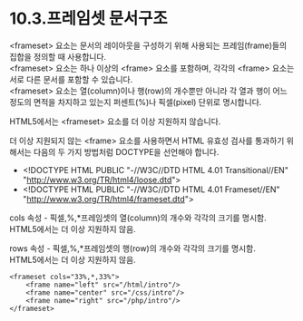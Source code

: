 # 10.3.프레임셋 문서구조

&lt;frameset&gt; 요소는 문서의 레이아웃을 구성하기 위해 사용되는 프레임\(frame\)들의 집합을 정의할 때 사용합니다.  
&lt;frameset&gt; 요소는 하나 이상의 &lt;frame&gt; 요소를 포함하며, 각각의 &lt;frame&gt; 요소는 서로 다른 문서를 포함할 수 있습니다.  
&lt;frameset&gt; 요소는 열\(column\)이나 행\(row\)의 개수뿐만 아니라 각 열과 행이 어느 정도의 면적을 차지하고 있는지 퍼센트\(%\)나 픽셀\(pixel\) 단위로 명시합니다.  
  
HTML5에서는 &lt;frameset&gt; 요소를 더 이상 지원하지 않습니다.

  
더 이상 지원되지 않는 &lt;frame&gt; 요소를 사용하면서 HTML 유효성 검사를 통과하기 위해서는 다음의 두 가지 방법처럼 DOCTYPE을 선언해야 합니다.

* &lt;!DOCTYPE HTML PUBLIC "-//W3C//DTD HTML 4.01 Transitional//EN" "http://www.w3.org/TR/html4/loose.dtd"&gt;
* &lt;!DOCTYPE HTML PUBLIC "-//W3C//DTD HTML 4.01 Frameset//EN" "http://www.w3.org/TR/html4/frameset.dtd"&gt;

cols 속성 - 픽셀,%,\*프레임셋의 열\(column\)의 개수와 각각의 크기를 명시함.  
HTML5에서는 더 이상 지원하지 않음.

rows 속성 - 픽셀,%,\*프레임셋의 행\(row\)의 개수와 각각의 크기를 명시함.  
HTML5에서는 더 이상 지원하지 않음.

```text
<frameset cols="33%,*,33%">
	<frame name="left" src="/html/intro"/>
	<frame name="center" src="/css/intro"/>
	<frame name="right" src="/php/intro"/>
</frameset>
```

